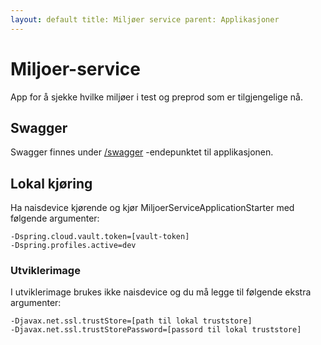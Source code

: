```yaml
---
layout: default title: Miljøer service parent: Applikasjoner
---
```


# Miljoer-service

App for å sjekke hvilke miljøer i test og preprod som er tilgjengelige nå.

## Swagger

Swagger finnes under [/swagger](https://miljoer-service.dev.intern.nav.no/swagger) -endepunktet til applikasjonen.

## Lokal kjøring

Ha naisdevice kjørende og kjør MiljoerServiceApplicationStarter med følgende argumenter:

```
-Dspring.cloud.vault.token=[vault-token]
-Dspring.profiles.active=dev
```

### Utviklerimage

I utviklerimage brukes ikke naisdevice og du må legge til følgende ekstra argumenter:

```
-Djavax.net.ssl.trustStore=[path til lokal truststore]
-Djavax.net.ssl.trustStorePassword=[passord til lokal truststore]
```